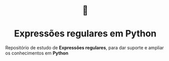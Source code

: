 
<h1 align='center'> 🐍</h1>
<h1 align='center'>Expressões regulares em Python</h1>

Repositório de estudo de **Expressões regulares**, para dar suporte e ampliar os conhecimentos em **Python**